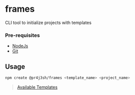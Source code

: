 # frames

CLI tool to initialize projects with templates

### Pre-requisites

- [NodeJs](https://nodejs.org/en)
- [Git](https://git-scm.com/)

## Usage

```bash
npm create @pr4j3sh/frames <template_name> <project_name>
```

> [Available Templates](https://pr4j3sh.vercel.app/projects/frames)
